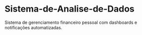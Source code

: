 # Sistema-de-Analise-de-Dados
Sistema de gerenciamento financeiro pessoal com dashboards e notificações automatizadas.
